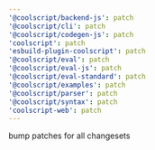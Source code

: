 ```yaml
---
'@coolscript/backend-js': patch
'@coolscript/cli': patch
'@coolscript/codegen-js': patch
'coolscript': patch
'esbuild-plugin-coolscript': patch
'@coolscript/eval': patch
'@coolscript/eval-js': patch
'@coolscript/eval-standard': patch
'@coolscript/examples': patch
'@coolscript/parser': patch
'@coolscript/syntax': patch
'coolscript-web': patch
---
```


bump patches for all changesets

